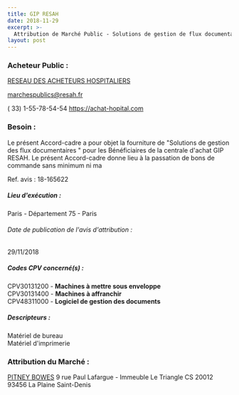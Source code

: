```yaml
---
title: GIP RESAH
date: 2018-11-29
excerpt: >-
  Attribution de Marché Public - Solutions de gestion de flux documentaires
layout: post
---
```


### Acheteur Public : 
<a href="/acheteur-131/siren-130005010"> RESEAU DES ACHETEURS HOSPITALIERS</a><br/>



marchespublics@resah.fr

( 33) 1-55-78-54-54
https://achat-hopital.com
### Besoin :

Le présent Accord-cadre a pour objet la fourniture de "Solutions de gestion des flux documentaires " pour les Bénéficiaires de la centrale d'achat GIP RESAH. Le présent Accord-cadre donne lieu à la passation de bons de commande sans minimum ni ma

Ref. avis : 18-165622


##### Lieu d'exécution :

Paris - Département 75 - Paris

###### Date de publication de l'avis d'attribution : 
29/11/2018

##### Codes CPV concerné(s) :
CPV30131200 - **Machines à mettre sous enveloppe** <br/>
CPV30131400 - **Machines à affranchir** <br/>
CPV48311000 - **Logiciel de gestion des documents** <br/>

##### Descripteurs :
Matériel de bureau <br/>
Matériel d'imprimerie <br/>

### Attribution du Marché :
<a href="/entreprise-572/siren-562046235"> PITNEY BOWES</a>    9 rue Paul Lafargue - Immeuble Le Triangle CS 20012 93456 La Plaine Saint-Denis <br/>
